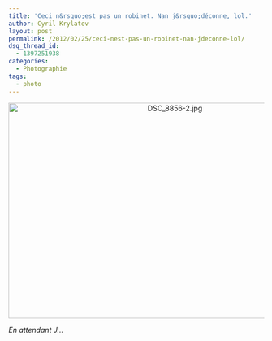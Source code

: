 ```yaml
---
title: 'Ceci n&rsquo;est pas un robinet. Nan j&rsquo;déconne, lol.'
author: Cyril Krylatov
layout: post
permalink: /2012/02/25/ceci-nest-pas-un-robinet-nan-jdeconne-lol/
dsq_thread_id:
  - 1397251938
categories:
  - Photographie
tags:
  - photo
---
```

<p style="text-align:center;">
  <a href="http://www.flickr.com/photos/dondapo/6929119323/" title="DSC_8856-2.jpg de Cyril Krylatov, sur Flickr"><img src="http://farm8.staticflickr.com/7182/6929119323_3c382469d1_z.jpg" width="640" height="425" alt="DSC_8856-2.jpg" /></a>
</p>

*En attendant J&#8230;*